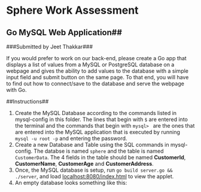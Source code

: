 # Sphere Work Assessment #
## Go MySQL Web Application##
###Submitted by Jeet Thakkar###

 If you would prefer to work on our back-end, please create a Go app that displays a list of values from a MySQL or PostgreSQL database on a webpage and gives the ability to add values to the database with a simple input field and submit button on the same page. To that end, you will have to find out how to connect/save to the database and serve the webpage with Go.

 ##Instructions##
 1. Create the MySQL Database according to the commands listed in mysql-config in this folder. The lines that begin with `$` are entered into the terminal and the commands that begin with `mysql> ` are the ones that are entered into the MySQL application that is executed by running `mysql -u root -p` and entering the password.
 2. Create a new Database and Table using the SQL commands in mysql-config. The databse is named `sphere` and the table is named `CustomerData`. The 4 fields in the table should be named **CustomerId**, **CustomerName**, **CustomerAge** and **CustomerAddress**.
 3. Once, the MySQL database is setup, run `go build server.go && ./server`, and load [localhost:8080/index.html](localhost:8080/index.html) to view the applet.
 4. An empty database looks something like this: 